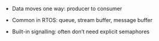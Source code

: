 
- Data moves one way: producer to consumer
    
- Common in RTOS: queue, stream buffer, message buffer
    
- Built-in signalling: often don’t need explicit semaphores